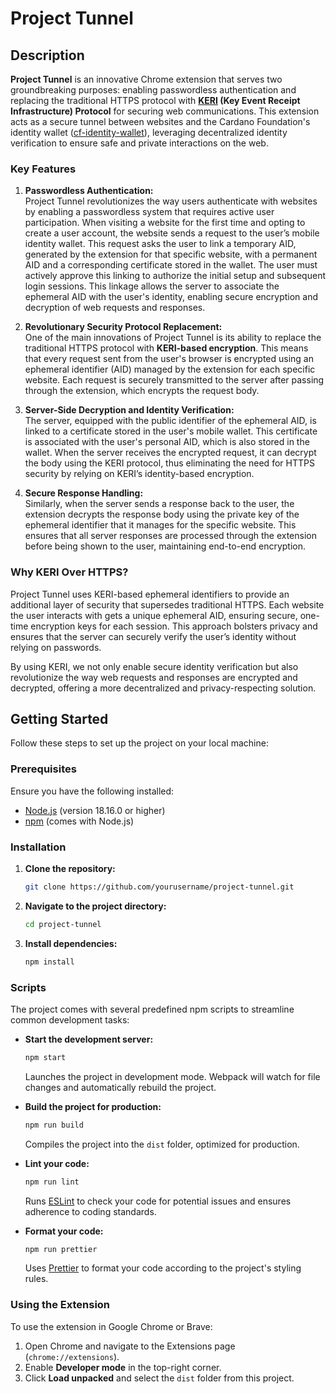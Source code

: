 # Project Tunnel

## Description

**Project Tunnel** is an innovative Chrome extension that serves two groundbreaking purposes: enabling passwordless authentication and replacing the traditional HTTPS protocol with **[KERI](https://trustoverip.github.io/tswg-keri-specification/) (Key Event Receipt Infrastructure) Protocol** for securing web communications. This extension acts as a secure tunnel between websites and the Cardano Foundation's identity wallet ([cf-identity-wallet](https://github.com/cardano-foundation/cf-identity-wallet)), leveraging decentralized identity verification to ensure safe and private interactions on the web.

### Key Features

1. **Passwordless Authentication:**  
   Project Tunnel revolutionizes the way users authenticate with websites by enabling a passwordless system that requires active user participation. When visiting a website for the first time and opting to create a user account, the website sends a request to the user’s mobile identity wallet. This request asks the user to link a temporary AID, generated by the extension for that specific website, with a permanent AID and a corresponding certificate stored in the wallet. The user must actively approve this linking to authorize the initial setup and subsequent login sessions. This linkage allows the server to associate the ephemeral AID with the user's identity, enabling secure encryption and decryption of web requests and responses.

2. **Revolutionary Security Protocol Replacement:**  
   One of the main innovations of Project Tunnel is its ability to replace the traditional HTTPS protocol with **KERI-based encryption**. This means that every request sent from the user's browser is encrypted using an ephemeral identifier (AID) managed by the extension for each specific website. Each request is securely transmitted to the server after passing through the extension, which encrypts the request body.

3. **Server-Side Decryption and Identity Verification:**  
   The server, equipped with the public identifier of the ephemeral AID, is linked to a certificate stored in the user's mobile wallet. This certificate is associated with the user's personal AID, which is also stored in the wallet. When the server receives the encrypted request, it can decrypt the body using the KERI protocol, thus eliminating the need for HTTPS security by relying on KERI’s identity-based encryption.

4. **Secure Response Handling:**  
   Similarly, when the server sends a response back to the user, the extension decrypts the response body using the private key of the ephemeral identifier that it manages for the specific website. This ensures that all server responses are processed through the extension before being shown to the user, maintaining end-to-end encryption.

### Why KERI Over HTTPS?

Project Tunnel uses KERI-based ephemeral identifiers to provide an additional layer of security that supersedes traditional HTTPS. Each website the user interacts with gets a unique ephemeral AID, ensuring secure, one-time encryption keys for each session. This approach bolsters privacy and ensures that the server can securely verify the user’s identity without relying on passwords.

By using KERI, we not only enable secure identity verification but also revolutionize the way web requests and responses are encrypted and decrypted, offering a more decentralized and privacy-respecting solution.


## Getting Started

Follow these steps to set up the project on your local machine:

### Prerequisites

Ensure you have the following installed:
- [Node.js](https://nodejs.org/) (version 18.16.0 or higher)
- [npm](https://www.npmjs.com/) (comes with Node.js)

### Installation

1. **Clone the repository:**

    ```bash
    git clone https://github.com/yourusername/project-tunnel.git
    ```

2. **Navigate to the project directory:**

    ```bash
    cd project-tunnel
    ```

3. **Install dependencies:**

    ```bash
    npm install
    ```

### Scripts

The project comes with several predefined npm scripts to streamline common development tasks:

- **Start the development server:**

    ```bash
    npm start
    ```

  Launches the project in development mode. Webpack will watch for file changes and automatically rebuild the project.

- **Build the project for production:**

    ```bash
    npm run build
    ```

  Compiles the project into the `dist` folder, optimized for production.

- **Lint your code:**

    ```bash
    npm run lint
    ```

  Runs [ESLint](https://eslint.org/) to check your code for potential issues and ensures adherence to coding standards.

- **Format your code:**

    ```bash
    npm run prettier
    ```

  Uses [Prettier](https://prettier.io/) to format your code according to the project's styling rules.

### Using the Extension

To use the extension in Google Chrome or Brave:

1. Open Chrome and navigate to the Extensions page (`chrome://extensions`).
2. Enable **Developer mode** in the top-right corner.
3. Click **Load unpacked** and select the `dist` folder from this project.
